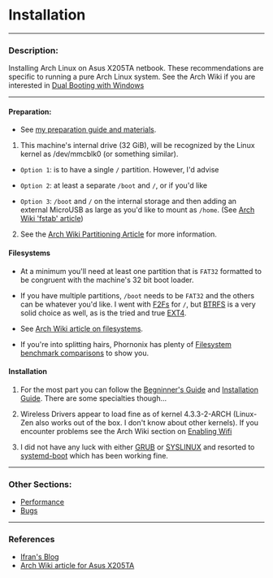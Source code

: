 # Installation

---

### Description:

Installing Arch Linux on Asus X205TA netbook.  These recommendations are specific to running a pure Arch Linux system.  See the Arch Wiki if you are interested in [Dual Booting with Windows](https://wiki.archlinux.org/index.php/Dual_boot_with_Windows)

-----

#### Preparation:
* See [my preparation guide and materials](https://github.com/gtbjj/x205ta).

1) This machine's internal drive (32 GiB), will be recognized by the Linux kernel as /dev/mmcblk0 (or something similar).

* ```Option 1```: is to have a single ```/``` partition.  However, I'd advise

* ```Option 2```: at least a separate ```/boot``` and ```/```, or if you'd like

* ```Option 3```: ```/boot``` and ```/``` on the internal storage and then adding an external MicroUSB as large as you'd like to mount as ```/home```. (See [Arch Wiki 'fstab' article](https://wiki.archlinux.org/index.php/Fstab))

2) See the [Arch Wiki Partitioning Article](https://wiki.archlinux.org/index.php/Partitioning) for more information.

#### Filesystems

* At a minimum you'll need at least one partition that is ```FAT32``` formatted to be congruent with the machine's 32 bit boot loader.

* If you have multiple partitions, ```/boot``` needs to be ```FAT32``` and the others can be whatever you'd like.  I went with [F2Fs](https://wiki.archlinux.org/index.php/F2FS) for ```/```, but [BTRFS](https://wiki.archlinux.org/index.php/Btrfs) is a very solid choice as well, as is the tried and true [EXT4](https://wiki.archlinux.org/index.php/Ext4).

* See [Arch Wiki article on filesystems](https://wiki.archlinux.org/index.php/File_systems#Types_of_file_systems).

* If you're into splitting hairs, Phornonix has plenty of [Filesystem benchmark comparisons](http://www.phoronix.com/scan.php?page=article&item=linux-41-filesystem&num=1) to show you.

#### Installation
1) For the  most part you can follow the [Begninner's Guide](https://wiki.archlinux.org/index.php/Beginners'_guide) and [Installation Guide](https://wiki.archlinux.org/index.php/Installation_guide).  There are some specialties though...

2) Wireless Drivers appear to load fine as of kernel 4.3.3-2-ARCH (Linux-Zen also works out of the box.  I don't know about other kernels).  If you encounter problems see the Arch Wiki section on [Enabling Wifi](https://wiki.archlinux.org/index.php/Asus_x205ta#Install_Arch)

3) I did not have any luck with either [GRUB](https://wiki.archlinux.org/index.php/GRUB) or [SYSLINUX](https://wiki.archlinux.org/index.php/GRUB) and resorted to [systemd-boot](https://wiki.archlinux.org/index.php/Systemd-boot) which has been working fine.

-----

### Other Sections:
* [Performance](https://github.com/gtbjj/x205ta/blob/master/PERFORMANCE.md)
* [Bugs](https://github.com/gtbjj/x205ta/blob/master/BUGS.md)

-----

### References
- [Ifran's Blog](http://ifranali.blogspot.com/2015/04/installing-arch-linux-on-asus-x205ta.html)
- [Arch Wiki article for Asus X205TA](https://wiki.archlinux.org/index.php/Asus_x205ta)
